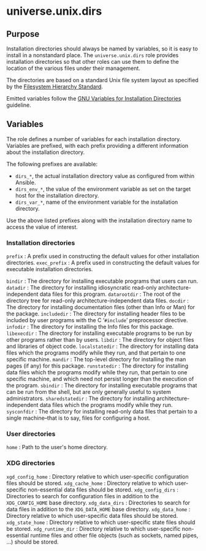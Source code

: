 <!-- roles/dirs/README.md
  -- ====================
  --
  -- Copying
  -- -------
  --
  -- Copyright (c) 2023 universe.unix authors and contributors.
  --
  -- This file is part of the *universe.unix* project.
  --
  -- *universe.unix* is a free software project. You can redistribute it and/or
  -- modify it following the terms of the MIT License.
  --
  -- This software project is distributed *as is*, WITHOUT WARRANTY OF ANY KIND;
  -- including but not limited to the WARRANTIES OF MERCHANTABILITY, FITNESS FOR
  -- A PARTICULAR PURPOSE and NONINFRINGEMENT.
  --
  -- You should have received a copy of the MIT License along with
  -- *universe.unix*. If not, see <http://opensource.org/licenses/MIT>.
  -->

universe.unix.dirs
==================

Purpose
-------

Installation directories should always be named by variables, so it is easy
to install in a nonstandard place. The `universe.unix.dirs` role provides
installation directories so that other roles can use them to define the location
of the various files under their management.

The directories are based on a standard Unix file system layout as
specified by the [Filesystem Hierarchy Standard](
https://refspecs.linuxfoundation.org/fhs.shtml).

Emitted variables follow the [GNU Variables for Installation Directories](
https://www.gnu.org/prep/standards/html_node/Directory-Variables.html)
guideline.

Variables
---------

The role defines a number of variables for each installation directory.
Variables are prefixed, with each prefix providing a different information about
the installation directory.

The following prefixes are available:

- `dirs_*`, the actual installation directory value as configured from within
  Ansible.
- `dirs_env_*`, the value of the environment variable as set on the target
  host for the installation directory.
- `dirs_var_*`, name of the environment variable for the installation
  directory.

Use the above listed prefixes along with the installation directory name to
access the value of interest.

### Installation directories

`prefix`
: A prefix used in constructing the default values for other installation
directories.
`exec_prefix`
: A prefix used in constructing the default values for executable installation
directories.

`bindir`
: The directory for installing executable programs that users can run.
`datadir`
: The directory for installing idiosyncratic read-only architecture-independent
data files for this program.
`datarootdir`
: The root of the directory tree for read-only architecture-independent data
files.
`docdir`
: The directory for installing documentation files (other than Info or Man) for
the package.
`includedir`
: The directory for installing header files to be included by user programs with
the C ‘`#include`’ preprocessor directive.
`infodir`
: The directory for installing the Info files for this package.
`libexecdir`
: The directory for installing executable programs to be run by other programs
rather than by users.
`libdir`
: The directory for object files and libraries of object code.
`localstatedir`
: The directory for installing data files which the programs modify while they
run, and that pertain to one specific machine.
`mandir`
: The top-level directory for installing the man pages (if any) for this
package.
`runstatedir`
: The directory for installing data files which the programs modify while they
run, that pertain to one specific machine, and which need not persist longer
than the execution of the program.
`sbindir`
: The directory for installing executable programs that can be run from the
shell, but are only generally useful to system administrators.
`sharedstatedir`
: The directory for installing architecture-independent data files which the
programs modify while they run.
`sysconfdir`
: The directory for installing read-only data files that pertain to a single
machine–that is to say, files for configuring a host.

### User directories

`home`
: Path to the user's home directory.

### XDG directories

`xgd_config_home`
: Directory relative to which user-specific configuration files should be
stored.
`xdg_cache_home`
: Directory relative to which user-specific non-essential data files should be
stored.
`xdg_config_dirs`
: Directories to search for configuration files in addition to the
`XDG_CONFIG_HOME` base directory.
`xdg_data_dirs`
: Directories to search for data files in addition to the `XDG_DATA_HOME`
base directory.
`xdg_data_home`
: Directory relative to which user-specific data files should be stored.
`xdg_state_home`
: Directory relative to which user-specific state files should be stored.
`xdg_runtime_dir`
: Directory relative to which user-specific non-essential runtime files and
other file objects (such as sockets, named pipes, ...) should be stored.
